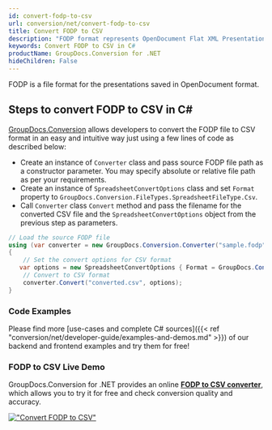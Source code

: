 ```yaml
---
id: convert-fodp-to-csv
url: conversion/net/convert-fodp-to-csv
title: Convert FODP to CSV
description: "FODP format represents OpenDocument Flat XML Presentation with .fodp extension. Learn how to convert FODP to CSV file programmatically in C# language using GroupDocs.Conversion for .NET library."
keywords: Convert FODP to CSV in C#
productName: GroupDocs.Conversion for .NET
hideChildren: False
---
```


FODP is a file format for the presentations saved in OpenDocument format.

## Steps to convert FODP to CSV in C#

[GroupDocs.Conversion](https://products.groupdocs.com/conversion/net) allows developers to convert the FODP file to CSV format in an easy and intuitive way just using a few lines of code as described below:

* Create an instance of `Converter` class and pass source FODP file path as a constructor parameter. You may specify absolute or relative file path as per your requirements. 
* Create an instance of `SpreadsheetConvertOptions` class and set `Format` property to `GroupDocs.Conversion.FileTypes.SpreadsheetFileType.Csv`.
* Call `Converter` class `Convert` method and pass the filename for the converted CSV file and the `SpreadsheetConvertOptions` object from the previous step as parameters.

```csharp
// Load the source FODP file
using (var converter = new GroupDocs.Conversion.Converter("sample.fodp"))
{
    // Set the convert options for CSV format
   var options = new SpreadsheetConvertOptions { Format = GroupDocs.Conversion.FileTypes.SpreadsheetFileType.Csv };
    // Convert to CSV format
    converter.Convert("converted.csv", options);
}
```

### Code Examples

Please find more [use-cases and complete C# sources]({{< ref "conversion/net/developer-guide/examples-and-demos.md" >}}) of our backend and frontend examples and try them for free!

### FODP to CSV Live Demo

GroupDocs.Conversion for .NET provides an online [**FODP to CSV converter**](https://products.groupdocs.app/conversion/fodp-to-csv), which allows you to try it for free and check conversion quality and accuracy.

[!["Convert FODP to CSV"](conversion/net/images/convert-to-csv/convert-fodp-to-csv.png)](https://products.groupdocs.app/conversion/fodp-to-csv)
